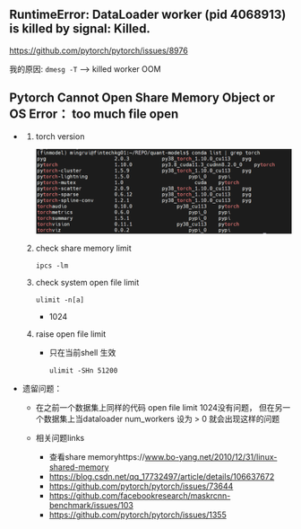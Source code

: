## RuntimeError: DataLoader worker (pid 4068913) is killed by signal: Killed.

https://github.com/pytorch/pytorch/issues/8976



我的原因:  `dmesg -T` --> killed worker OOM



## Pytorch Cannot Open Share Memory Object or OS Error： too much file open

- 1. torch version

     ![image-20220415165835472](dataloader.assets/image-20220415165835472-16500131163881.png)

  2. check share memory limit

     ```shell
     ipcs -lm
     ```

     

  3. check system open file limit

     ```shell
     ulimit -n[a]
     ```

     - 1024 

  4. raise open file limit 

     - 只在当前shell 生效

       ```
       ulimit -SHn 51200
       ```

- 遗留问题：

  - 在之前一个数据集上同样的代码 open file limit 1024没有问题， 但在另一个数据集上当dataloader num_workers 设为 > 0 就会出现这样的问题

  - 相关问题links

    - 查看share memoryhttps://www.bo-yang.net/2010/12/31/linux-shared-memory
    - https://blog.csdn.net/qq_17732497/article/details/106637672
    - https://github.com/pytorch/pytorch/issues/73644
    - https://github.com/facebookresearch/maskrcnn-benchmark/issues/103
    - https://github.com/pytorch/pytorch/issues/1355

    